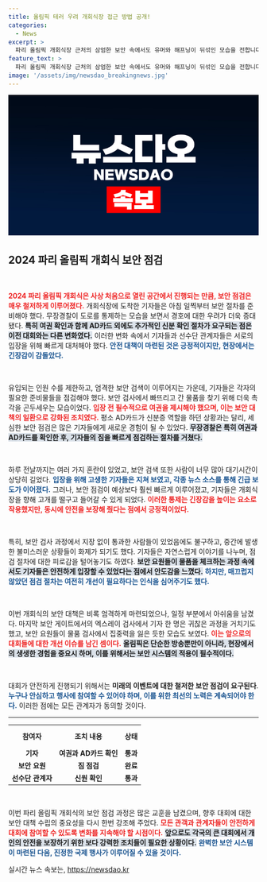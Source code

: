 ```yaml
---
title: 올림픽 테러 우려 개회식장 접근 방법 공개!
categories:
  - News
excerpt: >
  파리 올림픽 개회식장 근처의 삼엄한 보안 속에서도 유머와 해프닝이 뒤섞인 모습을 전합니다. 무장경찰의 통제에도 불구하고 예기치 못한 상황들이 벌어지며 기자들을 애초의 긴장감과는 다른 분위기로 이끌었습니다. 클릭해 더 많은 비화를 확인하세요!
feature_text: >
  파리 올림픽 개회식장 근처의 삼엄한 보안 속에서도 유머와 해프닝이 뒤섞인 모습을 전합니다. 무장경찰의 통제에도 불구하고 예기치 못한 상황들이 벌어지며 기자들을 애초의 긴장감과는 다른 분위기로 이끌었습니다. 클릭해 더 많은 비화를 확인하세요!
image: '/assets/img/newsdao_breakingnews.jpg'
---
```


<p><img src="/assets/img/newsdao_breakingnews.jpg" alt="cryptoinkorea 속보" /></p>

<h2 data-ke-size="size26">2024 파리 올림픽 개회식 보안 점검</h2>

<p data-ke-size="size16">&nbsp;</p>

<p><b><span style="color: #ee2323;">2024 파리 올림픽 개회식은 사상 처음으로 열린 공간에서 진행되는 만큼, 보안 점검은 매우 철저하게 이루어졌다.</span></b> 개회식장에 도착한 기자들은 아침 일찍부터 보안 절차를 준비해야 했다. 무장경찰이 도로를 통제하는 모습을 보면서 경호에 대한 우려가 더욱 증대됐다. <b><span style="background-color: #21538527;">특히 여권 확인과 함께 AD카드 외에도 추가적인 신분 확인 절차가 요구되는 점은 이전 대회와는 다른 변화였다.</span></b> 이러한 변화 속에서 기자들과 선수단 관계자들은 서로의 입장을 위해 빠르게 대처해야 했다. <b><span style="color: #1a5490;">안전 대책이 마련된 것은 긍정적이지만, 현장에서는 긴장감이 감돌았다.</span></b> </p>

<p data-ke-size="size16">&nbsp;</p>

<p>유입되는 인원 수를 제한하고, 엄격한 보안 검색이 이루어지는 가운데, 기자들은 각자의 필요한 준비물들을 점검해야 했다. 보안 검사에서 빠뜨리고 간 물품을 찾기 위해 더욱 촉각을 곤두세우는 모습이었다. <b><span style="color: #ee2323;">입장 전 필수적으로 여권을 제시해야 했으며, 이는 보안 대책의 일환으로 강화된 조치였다.</span></b> 평소 AD카드가 신분증 역할을 하던 상황과는 달리, 세심한 보안 점검은 많은 기자들에게 새로운 경험이 될 수 있었다. <b><span style="background-color: #21538527;">무장경찰은 특히 여권과 AD카드를 확인한 후, 기자들의 짐을 빠르게 점검하는 절차를 거쳤다.</span></b> </p>

<p data-ke-size="size16">&nbsp;</p>

<p>하루 전날까지는 여러 가지 혼란이 있었고, 보안 검색 또한 사람이 너무 많아 대기시간이 상당히 길었다. <b><span style="color: #1a5490;">입장을 위해 고생한 기자들은 지쳐 보였고, 각종 뉴스 소스를 통해 긴급 보도가 이어졌다.</span></b> 그러나, 보안 점검이 예상보다 훨씬 빠르게 이루어졌고, 기자들은 개회식장을 향해 고개를 떨구고 들어갈 수 있게 되었다. <b><span style="color: #ee2323;">이러한 통제는 긴장감을 높이는 요소로 작용했지만, 동시에 안전을 보장해 줬다는 점에서 긍정적이었다.</span></b> </p>

<p data-ke-size="size16">&nbsp;</p>

<p>특히, 보안 검사 과정에서 지장 없이 통과한 사람들이 있었음에도 불구하고, 중간에 발생한 불미스러운 상황들이 화제가 되기도 했다. 기자들은 자연스럽게 이야기를 나누며, 점검 절차에 대한 피로감을 털어놓기도 하였다. <b><span style="background-color: #21538527;">보안 요원들이 물품을 체크하는 과정 속에서도 기자들은 안전하게 입장할 수 있었다는 점에서 안도감을 느꼈다.</span></b> <b><span style="color: #1a5490;">하지만, 매끄럽지 않았던 점검 절차는 여전히 개선이 필요하다는 인식을 심어주기도 했다.</span></b></p>

<p data-ke-size="size16">&nbsp;</p>

<p>이번 개회식의 보안 대책은 비록 엄격하게 마련되었으나, 일정 부분에서 아쉬움을 남겼다. 마지막 보안 게이트에서의 엑스레이 검사에서 기자 한 명은 귀찮은 과정을 거치기도 했고, 보안 요원들이 물품 검사에서 집중력을 잃은 듯한 모습도 보였다. <b><span style="color: #ee2323;">이는 앞으로의 대회들에 대한 개선 이슈를 남긴 셈이다.</span></b> <b><span style="background-color: #21538527;">올림픽은 단순한 방송뿐만이 아니라, 현장에서의 생생한 경험을 중요시 하며, 이를 위해서는 보안 시스템의 적용이 필수적이다.</span></b></p>

<p data-ke-size="size16">&nbsp;</p>

<p>대회가 안전하게 진행되기 위해서는 <b>미래의 이벤트에 대한 철저한 보안 점검이 요구된다</b>. <b><span style="color: #1a5490;">누구나 안심하고 행사에 참여할 수 있어야 하며, 이를 위한 최선의 노력은 계속되어야 한다.</span></b> 이러한 점에는 모든 관계자가 동의할 것이다. </p>

<hr>

<table style="width: 100%; border-collapse: collapse;">
    <tr>
        <th style="text-align: center; height: 37px;"><b>참여자</b></th>
        <th style="text-align: center; height: 37px;"><b>조치 내용</b></th>
        <th style="text-align: center; height: 37px;"><b>상태</b></th>
    </tr>
    <tr>
        <td style="text-align: center; height: 17px;"><b>기자</b></td>
        <td style="text-align: center; height: 17px;"><b>여권과 AD카드 확인</b></td>
        <td style="text-align: center; height: 17px;"><b>통과</b></td>
    </tr>
    <tr>
        <td style="text-align: center; height: 17px;"><b>보안 요원</b></td>
        <td style="text-align: center; height: 17px;"><b>짐 점검</b></td>
        <td style="text-align: center; height: 17px;"><b>완료</b></td>
    </tr>
    <tr>
        <td style="text-align: center; height: 17px;"><b>선수단 관계자</b></td>
        <td style="text-align: center; height: 17px;"><b>신원 확인</b></td>
        <td style="text-align: center; height: 17px;"><b>통과</b></td>
    </tr>
</table>

<p data-ke-size="size16">&nbsp;</p>

<p>이번 파리 올림픽 개회식의 보안 점검 과정은 많은 교훈을 남겼으며, 향후 대회에 대한 보안 대책 수립의 중요성을 다시 한번 강조해 주었다. <b><span style="color: #ee2323;">모든 관객과 관계자들이 안전하게 대회에 참여할 수 있도록 변화를 지속해야 할 시점이다.</span></b> <b><span style="background-color: #21538527;">앞으로도 각국의 큰 대회에서 개인의 안전을 보장하기 위한 보다 강력한 조치들이 필요한 상황이다.</span></b> <b><span style="color: #1a5490;">완벽한 보안 시스템이 마련된 다음, 진정한 국제 행사가 이루어질 수 있을 것이다.</span></b></p>
실시간 뉴스 속보는, <a href="https://newsdao.kr" rel="dofollow">https://newsdao.kr</a>



